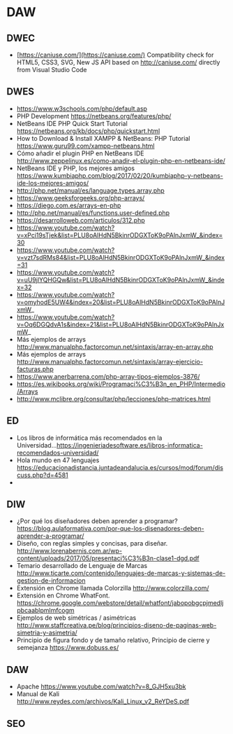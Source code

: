 # DAW

## DWEC

- [https://caniuse.com/](https://caniuse.com/) Compatibility check for HTML5, CSS3, SVG, New JS API based on http://caniuse.com/ directly from Visual Studio Code

## DWES

- https://www.w3schools.com/php/default.asp
- PHP Development https://netbeans.org/features/php/
- NetBeans IDE PHP Quick Start Tutorial https://netbeans.org/kb/docs/php/quickstart.html
- How to Download & Install XAMPP & NetBeans: PHP Tutorial https://www.guru99.com/xampp-netbeans.html
- Cómo añadir el plugin PHP en NetBeans IDE  http://www.zeppelinux.es/como-anadir-el-plugin-php-en-netbeans-ide/
- NetBeans IDE y PHP, los mejores amigos https://www.kumbiaphp.com/blog/2017/02/20/kumbiaphp-y-netbeans-ide-los-mejores-amigos/
- http://php.net/manual/es/language.types.array.php
- https://www.geeksforgeeks.org/php-arrays/
- https://diego.com.es/arrays-en-php
- http://php.net/manual/es/functions.user-defined.php
- https://desarrolloweb.com/articulos/312.php
- https://www.youtube.com/watch?v=xPci19sTjek&list=PLU8oAlHdN5BkinrODGXToK9oPAlnJxmW_&index=30
- https://www.youtube.com/watch?v=vzt7sdRMs84&list=PLU8oAlHdN5BkinrODGXToK9oPAlnJxmW_&index=31
- https://www.youtube.com/watch?v=uU9jlYQHGQw&list=PLU8oAlHdN5BkinrODGXToK9oPAlnJxmW_&index=32
- https://www.youtube.com/watch?v=omyhodE5UW4&index=20&list=PLU8oAlHdN5BkinrODGXToK9oPAlnJxmW_
- https://www.youtube.com/watch?v=Oq6DGQdvA1s&index=21&list=PLU8oAlHdN5BkinrODGXToK9oPAlnJxmW_
- Más ejemplos de arrays  http://www.manualphp.factorcomun.net/sintaxis/array-en-array.php
- Más ejemplos de arrays  http://www.manualphp.factorcomun.net/sintaxis/array-ejercicio-facturas.php
- https://www.anerbarrena.com/php-array-tipos-ejemplos-3876/
- https://es.wikibooks.org/wiki/Programaci%C3%B3n_en_PHP/Intermedio/Arrays
- http://www.mclibre.org/consultar/php/lecciones/php-matrices.html


## ED
- Los libros de informática más recomendados en la Universidad...https://ingenieriadesoftware.es/libros-informatica-recomendados-universidad/
- Hola mundo en 47 lenguajes https://educacionadistancia.juntadeandalucia.es/cursos/mod/forum/discuss.php?d=4581
- 

## DIW
- ¿Por qué los diseñadores deben aprender a programar? https://blog.aulaformativa.com/por-que-los-disenadores-deben-aprender-a-programar/
-  Diseño, con reglas simples y concisas, para diseñar. http://www.lorenabernis.com.ar/wp-content/uploads/2017/05/presentaci%C3%B3n-clase1-dgd.pdf
- Temario desarrollado de Lenguaje de Marcas http://www.ticarte.com/contenido/lenguajes-de-marcas-y-sistemas-de-gestion-de-informacion
- Extensión en Chrome llamada Colorzilla http://www.colorzilla.com/
- Extensión en Chrome WhatFont. https://chrome.google.com/webstore/detail/whatfont/jabopobgcpjmedljpbcaablpmlmfcogm
- Ejemplos de web simétricas / asimétricas http://www.staffcreativa.pe/blog/principios-diseno-de-paginas-web-simetria-y-asimetria/
- Principio de figura fondo y de tamaño relativo, Principio de cierre y semejanza https://www.dobuss.es/


## DAW
- Apache https://www.youtube.com/watch?v=8_GJH5xu3bk
- Manual de Kali http://www.reydes.com/archivos/Kali_Linux_v2_ReYDeS.pdf

## SEO
